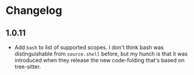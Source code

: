 # Changelog

## 1.0.11

- Add `bash` to list of supported scopes.
  I don't think bash was distinguishable from `source.shell` before, but my
  hunch is that it was introduced when they release the new code-folding that's
  based on tree-sitter.

